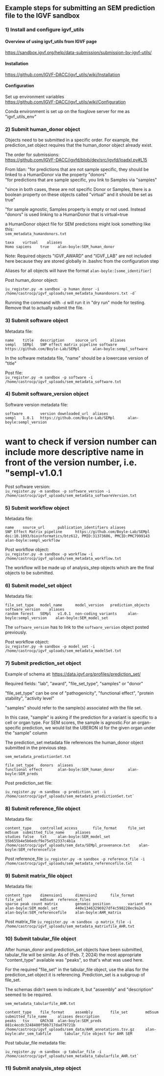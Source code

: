 ## Example steps for submitting an SEM prediction file to the IGVF sandbox

### 1) Install and configure igvf_utils

#### Overview of using igvf_utils from IGVF page
<https://sandbox.igvf.org/help/data-submission/submission-by-igvf-utils/>  

#### Installation
<https://github.com/IGVF-DACC/igvf_utils/wiki/Installation>

#### Configuration
Set up environment variables  
<https://github.com/IGVF-DACC/igvf_utils/wiki/Configuration>  

Conda environment is set up on the foxglove server for me as "igvf_utils_env"

### 2) Submit human_donor object  
Objects need to be submitted in a specific order. For example, the prediction_set object requires that the human_donor object already exist.  

The order for submissions:  
<https://github.com/IGVF-DACC/igvfd/blob/dev/src/igvfd/loadxl.py#L15>  

From Idan: "for predictions that are not sample specific, they should be linked to a HumanDonor via the property "donors"  
"for predictions that are sample specific, you link to Samples via "samples"  

"since in both cases, these are not specific Donor or Samples, there is a boolean property on these objects called "virtual" and it should be set as true"  

"for sample agnostic, Samples property is empty or not used. Instead "donors" is used linking to a HumanDonor that is virtual=true  

a HumanDonor object file for SEM predictions might look something like this:  
`sem_metadata_humandonors.txt`  
```
taxa	virtual    aliases
Homo sapiens	true	alan-boyle:SEM_human_donor
```  
Note: Required objects "IGVF_AWARD" and "IGVF_LAB" are not included here because they are stored globally in .bashrc from the configuration step

Aliases for all objects will have the format `alan-boyle:[some_identifier]`  

Post human_donor object:  
```
iu_register.py -m sandbox -p human_donor -i /home/castrocp/igvf_uploads/sem_metadata_humandonors.txt -d`  
```

Running the command with `-d` will run it in "dry run" mode for testing. Remove that to actually submit the file.


### 3) Submit software object

Metadata file:  
```
name    title   description     source_url      aliases
sempl   SEMpl   SNP effect matrix pipeline software     https://github.com/Boyle-Lab/SEMpl      alan-boyle:sempl_software
```
In the software metadata file, "name" should be a lowercase version of "title"  

Post file:  
`iu_register.py -m sandbox -p software -i /home/castrocp/igvf_uploads/sem_metadata_software.txt`

### 4) Submit software_version object

Software version metadata file:
```
software        version downloaded_url  aliases
sempl   1.0.1   https://github.com/Boyle-Lab/SEMpl      alan-boyle:sempl_version
```

# want to check if version number can include more descriptive name in front of the version number, i.e. "sempl-v1.0.1  

Post software version:  
`iu_register.py -m sandbox -p software_version -i /home/castrocp/igvf_uploads/sem_metadata_softwareVersion.txt`

### 5) Submit workflow object
Metadata file:  
```
name    source_url      publication_identifiers aliases
SNP Effect Matrix pipeline      https://github.com/Boyle-Lab/SEMpl      doi:10.1093/bioinformatics/btz612, PMID:31373606, PMCID:PMC7999143        alan-boyle:sempl_workflow
```

Post workflow object:  
`iu_register.py -m sandbox -p workflow -i /home/castrocp/igvf_uploads/sem_metadata_workflow.txt`

The workflow will be made up of analysis_step objects which are the final objects to be submitted.

### 6) Submit model_set object
Metadata file:
```
file_set_type   model_name      model_version   prediction_objects      software_version	aliases
random forest   SEMpl   v1.0.1  non-coding variants     alan-boyle:sempl_version	alan-boyle:SEM_model_set
```
The `software_version` has to link to the `software_version` object posted previously.      

Post workflow object:  
`iu_register.py -m sandbox -p model_set -i /home/castrocp/igvf_uploads/sem_metadata_modelSet.txt`

### 7) Submit prediction_set object
Example of schema at: <https://data.igvf.org/profiles/prediction_set/>  

Required fields: "lab", "award", "file_set_type", "samples" or "donor"  

"file_set_type" can be one of "pathogenicity", "functional effect", "protein stability", "activity level"  

"samples" should refer to the sample(s) associated with the file set.  

In this case, "sample" is asking if the prediction for a variant is specific to a cell or organ type. For SEM scores, the sample is agnostic.For an organ-specific prediction, we would list the UBERON id for the given organ under the "sample" column  

The prediction_set metadata file references the human_donor object submitted in the previous step.  

`sem_metadata_predictionSet.txt`  
```
file_set_type   donors  aliases
functional effect       alan-boyle:SEM_human_donor      alan-boyle:SEM_preds
```

Post prediction_set file:  
```
iu_register.py -m sandbox -p prediction_set -i /home/castrocp/igvf_uploads/sem_metadata_predictionSet.txt`  
```
### 8) Submit reference_file object
Metadata file:
```
content_type    controlled_access       file_format     file_set        md5sum  submitted_file_name     aliases
studies false   txt     alan-boyle:SEM_model_set        55b655b4e5b6edcf9e75e552337c4b1a        /home/castrocp/igvf_uploads/sem_data/SEMpl_provenance.txt    alan-boyle:SEM_referencefile
```

Post reference_file
`iu_register.py -m sandbox -p reference_file -i /home/castrocp/igvf_uploads/sem_metadata_referencefile.txt`


### 9) Submit matrix_file object
Metadata file:
```
content_type    dimension1      dimension2      file_format     file_set        md5sum  reference_files
sparse peak count matrix        genomic position        variant mtx     alan-boyle:SEM_model_set        440e13463296927df4c598228ec9a2e5        alan-boyle:SEM_referencefile    alan-boyle:AHR_matrix
```

Post matrix_file
`iu_register.py -m sandbox -p matrix_file -i /home/castrocp/igvf_uploads/sem_metadata_matrixfile_AHR.txt`

### 10) Submit tabular_file object
After human_donor and prediction_set objects have been submitted, tabular_file will be similar.
As of (Feb. 7, 2024) the most appropriate "content_type" available was "peaks", so that's what was used here.  

For the required "file_set" in the tabular_file object, use the alias for the prediction_set object it is referencing. Prediction_set is a subgroup of file_set.  

The schemas didn't seem to indicate it, but "assembly" and "description" seemed to be required.  

`sem_metadata_tabularfile_AHR.txt`  
```
content_type    file_format     assembly        file_set        md5sum  submitted_file_name     aliases description
peaks   tsv     GRCh38  alan-boyle:SEM_preds    881c4ecdc3248400f50b717dad79721b        /home/castrocp/igvf_uploads/sem_data/AHR_annotations.tsv.gz     alan-boyle:ahr_sem_tabfile      tabular_file object for AHR SEM
```

Post tabular_file metadata file:  
```
iu_register.py -m sandbox -p tabular_file -i /home/castrocp/igvf_uploads/sem_metadata_tabularfile_AHR.txt`  
```

### 11) Submit analysis_step object






